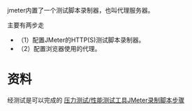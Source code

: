 
jmeter内置了一个测试脚本录制器，也叫代理服务器。

主要有两步走
* （1）配置JMeter的HTTP(S)测试脚本录制器。
* （2）配置浏览器使用的代理。


# 资料
经测试是可以完成的
[压力测试/性能测试工具JMeter录制脚本步骤](https://zhuanlan.zhihu.com/p/158694926)